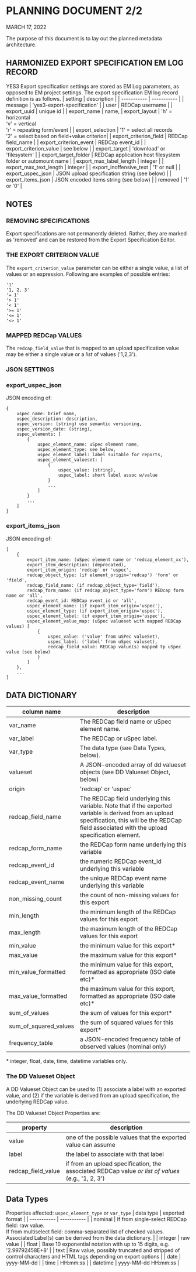 # PLANNING DOCUMENT 2/2  
MARCH 17, 2022

The purpose of this document is to lay out the planned metadata architecture.

## HARMONIZED EXPORT SPECIFICATION EM LOG RECORD
YES3 Export specification settings are stored as EM Log parameters, as opposed to EM project settings.
The export specification EM log record definition is as follows.
| setting | description |
| ----------- | ----------- |
| message | 'yes3-export-specification' |
| user | REDCap username |
| export_uuid | unique id |
| export_name | name,
| export_layout | 'h' = horizontal<br>'v' = vertical<br>'r' = repeating form/event |
| export_selection | '1' = select all records<br>'2' = select based on field+value criterion|
| export_criterion_field | REDCap field_name |
| export_criterion_event | REDCap event_id |
| export_criterion_value | see below |
| export_target | 'download' or 'filesystem' |
| export_target_folder | REDCap application host filesystem folder or automount name |
| export_max_label_length | integer |
| export_max_text_length | integer |
| export_inoffensive_text | '1' or null |
| export_uspec_json | JSON upload specification string (see below) |
| export_items_json | JSON encoded items string (see below) |
| removed | '1' or '0' |
<div style="page-break-after: always;"></div>

## NOTES  

### REMOVING SPECIFICATIONS
Export specifications are not permanently deleted. Rather, they are marked as 'removed' and can be restored from the Export Specification Editor.

### THE EXPORT CRITERION VALUE
The `export_criterion_value` parameter can be either a single value, a list of values or an expression.
Following are examples of possible entries:
```
'1'
'1, 2, 3'
'= 1'
'> 1'
'< 1'
'>= 1'
'<= 1'
'<> 1'
```
### MAPPED REDCap VALUES
The `redcap_field_value` that is mapped to an upload specification value may be either a single value or a *list* of values ('1,2,3').
<div style="page-break-after: always;"></div>

### JSON SETTINGS
### export_uspec_json
JSON encoding of:
```
{
    uspec_name: brief name,
    uspec_description: description,
    uspec_version: (string) use semantic versioning,
    uspec_version_date: (string),
    uspec_elements: [
        {
            uspec_element_name: uSpec element name,
            uspec_element_type: see below,
            uspec_element_label: label suitable for reports,
            uspec_element_valueset: [
                {
                    uspec_value: (string),
                    uspec_label: short label assoc w/value
                }
                ...
            ]              
        }
        ...
    ]
}
```
<div style="page-break-after: always;"></div>

### export_items_json  
JSON encoding of:
```
[  
    {  
        export_item_name: (uSpec element name or 'redcap_element_xx'),
        export_item_description: (deprecated),
        export_item_origin: 'redcap' or 'uspec',
        redcap_object_type: (if element_origin='redcap') 'form' or 'field',
        redcap_field_name: (if redcap_object_type='field'),
        redcap_form_name: (if redcap_object_type='form') REDcap form name or 'all',
        redcap_event_id: REDCap event_id or 'all',
        uspec_element_name: (if export_item_origin='uspec'),
        uspec_element_type: (if export_item_origin='uspec'),
        uspec_element_label: (if export_item_origin='uspec'),
        uspec_element_value_map: (uSpec valueset with mapped REDCap values) [
            {
                uspec_value: ('value' from uSPec valueSet),
                uspec_label: ('label' from uSpec valuset),
                redcap_field_value: REDCap value(s) mapped tp uSpec value (see below)
            }
        ]
    },  
    ...  
]
```
<div style="page-break-after: always;"></div>  

## DATA DICTIONARY  
| column name | description |
| ----------- | ----------- |
| var_name | The REDCap field name or uSpec element name. |  
| var_label | The REDCap or uSpec label. |
| var_type | The data type (see Data Types, below). |
| valueset | A JSON-encoded array of dd valueset objects (see DD Valueset Object, below) |
| origin | 'redcap' or 'uspec' |
| redcap_field_name | The REDCap field underlying this variable. Note that if the exported variable is derived from an upload specification, this will be the REDCap field associated with the upload specification element. |
| redcap_form_name | the REDCap form name underlying this variable |
| redcap_event_id | the numeric REDCap event_id underlying this variable |
| redcap_event_name | the unique REDCap event name underlying this variable |
| non_missing_count | the count of non-missing values for this export |
| min_length | the minimum length of the REDCap values for this export |
| max_length | the maximum length of the REDCap values for this export |
| min_value | the minimum value for this export* |
| max_value | the maximum value for this export* |
| min_value_formatted | the minimum value for this export, formatted as appropriate (ISO date etc)* |
| max_value_formatted | the maximum value for this export, formatted as appropriate (ISO date etc)* |
| sum_of_values | the sum of values for this export* |
| sum_of_squared_values | the sum of squared values for this export* |
| frequency_table | a JSON-encoded frequency table of observed values (nominal only) |

\* integer, float, date, time, datetime variables only.
<div style="page-break-after: always;"></div>

### The DD Valueset Object
A DD Valueset Object can be used to (1) associate a label with an exported value, 
and (2) if the variable is derived from an upload specification, the underlying REDCap value.

The DD Valueset Object Properties are:

| property | description |
| ----------- | ----------- |
| value | one of the possible values that the exported value can assume |
| label | the label to associate with that label |
| redcap_field_value | if from an upload specification, the associated REDCap value *or list of values* (e.g., '1, 2, 3') |

## Data Types
Properties affected: `uspec_element_type` or `var_type` 
| data&nbsp;type | exported format |
| ----------- | ----------- | 
| nominal | If from single-select REDCap field: raw value.<br>If from multiselect field: comma-separated list of checked values.<br>Associated Label(s) can be derived from the data dictionary.  |
| integer | raw value |
| float | Base 10 exponential notation with up to 15 digits, e.g. '2.99792458E+8' |
| text | Raw value, possibly truncated and stripped of control characters and HTML tags depending on export options |
| date | yyyy-MM-dd |
| time | HH:mm:ss |
| datetime | yyyy-MM-dd HH:mm:ss |